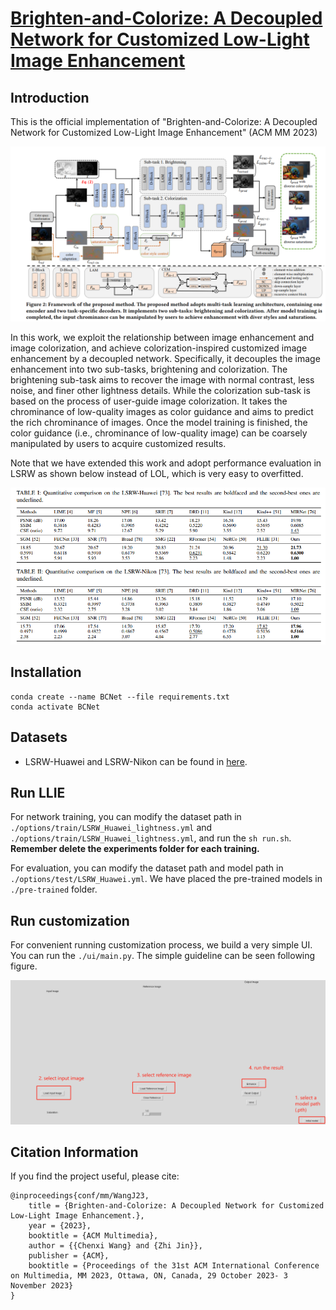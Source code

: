 # [Brighten-and-Colorize: A Decoupled Network for Customized Low-Light Image Enhancement](https://arxiv.org/pdf/2308.03029.pdf)
## Introduction

This is the official implementation of "Brighten-and-Colorize: A Decoupled Network for Customized Low-Light Image Enhancement" (ACM MM 2023)

![pipeline](figs/pipeline.png)

In this work, we exploit the relationship between image enhancement and image colorization, and achieve colorization-inspired customized image enhancement by a decoupled network. Specifically, it decouples the image enhancement into two sub-tasks, brightening and colorization. The brightening sub-task aims to recover the image with normal contrast, less noise, and finer other lightness details. While the colorization sub-task is based on the process of user-guide image colorization. It takes the chrominance of low-quality images as color guidance and aims to predict the rich chrominance of images. Once the model training is finished, the color guidance (i.e., chrominance of low-quality image) can be coarsely manipulated by users to acquire customized results. 

Note that we have extended this work and adopt performance evaluation in LSRW as shown below instead of LOL, which is very easy to overfitted.

![image-20231213222110349](https://github.com/wangchx67/BCNet/blob/main/figs/exp)

## Installation

```
conda create --name BCNet --file requirements.txt
conda activate BCNet
```

## Datasets

- LSRW-Huawei and LSRW-Nikon can be found in [here](https://github.com/JianghaiSCU/R2RNet).

## Run LLIE

For network training, you can modify the dataset path in `./options/train/LSRW_Huawei_lightness.yml` and `./options/train/LSRW_Huawei_lightness.yml`, and run the `sh run.sh`. **Remember delete the experiments folder for each training.**

For evaluation, you can modify the dataset path and model path in `./options/test/LSRW_Huawei.yml`. We have placed the pre-trained models in `./pre-trained` folder.

## Run customization

For convenient running customization process, we build a very simple UI. You can run the `./ui/main.py`. The simple guideline can be seen following figure.

![image-20231213231337708](https://github.com/wangchx67/BCNet/blob/main/figs/ui.png)

## Citation Information

If you find the project useful, please cite:

```
@inproceedings{conf/mm/WangJ23,
	title = {Brighten-and-Colorize: A Decoupled Network for Customized Low-Light Image Enhancement.},
	year = {2023},
	booktitle = {ACM Multimedia},
	author = {{Chenxi Wang} and {Zhi Jin}},
	publisher = {ACM},
	booktitle = {Proceedings of the 31st ACM International Conference on Multimedia, MM 2023, Ottawa, ON, Canada, 29 October 2023- 3 November 2023}
}
```
